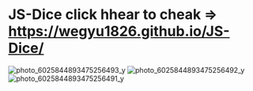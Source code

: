 # JS-Dice click hhear to cheak =>  https://wegyu1826.github.io/JS-Dice/
![photo_6025844893475256493_y](https://user-images.githubusercontent.com/79543679/183971816-cd4d3fa9-f189-4c0b-9001-220c82406040.jpeg)
![photo_6025844893475256492_y](https://user-images.githubusercontent.com/79543679/183971827-809ae3b9-e134-439d-8ffc-d93ad1eb1ab8.jpeg)
![photo_6025844893475256491_y](https://user-images.githubusercontent.com/79543679/183971838-f5ff3a1b-4b1e-4f6b-9ed5-97d2a8313be2.jpeg)
